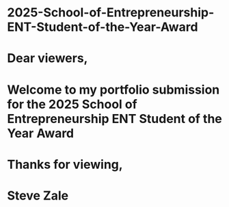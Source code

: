 # 2025-School-of-Entrepreneurship-ENT-Student-of-the-Year-Award
# Dear viewers,
# Welcome to my portfolio submission for the 2025 School of Entrepreneurship ENT Student of the Year Award
# Thanks for viewing,
# Steve Zale
